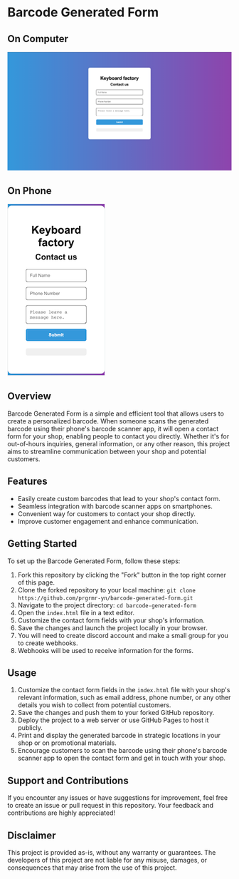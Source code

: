 # Barcode Generated Form

## On Computer
![Barcode Generated Form](images/main-page.png)
## On Phone
![Barcode Generated Form](images/main-page-phone.png)

## Overview

Barcode Generated Form is a simple and efficient tool that allows users to create a personalized barcode.
When someone scans the generated barcode using their phone's barcode scanner app, it will open a contact form for your shop, enabling people to contact you directly. Whether it's for out-of-hours inquiries, general information, or any other reason, this project aims to streamline communication between your shop and potential customers.

## Features

- Easily create custom barcodes that lead to your shop's contact form.
- Seamless integration with barcode scanner apps on smartphones.
- Convenient way for customers to contact your shop directly.
- Improve customer engagement and enhance communication.

## Getting Started

To set up the Barcode Generated Form, follow these steps:

1. Fork this repository by clicking the "Fork" button in the top right corner of this page.
2. Clone the forked repository to your local machine: `git clone https://github.com/prgrmr-yn/barcode-generated-form.git`
3. Navigate to the project directory: `cd barcode-generated-form`
4. Open the `index.html` file in a text editor.
5. Customize the contact form fields with your shop's information.
6. Save the changes and launch the project locally in your browser.
7. You will need to create discord account and make a small group for you to create webhooks.
8. Webhooks will be used to receive information for the forms.

## Usage

1. Customize the contact form fields in the `index.html` file with your shop's relevant information, such as email address, phone number, or any other details you wish to collect from potential customers.
2. Save the changes and push them to your forked GitHub repository.
3. Deploy the project to a web server or use GitHub Pages to host it publicly.
4. Print and display the generated barcode in strategic locations in your shop or on promotional materials.
5. Encourage customers to scan the barcode using their phone's barcode scanner app to open the contact form and get in touch with your shop.

## Support and Contributions

If you encounter any issues or have suggestions for improvement, feel free to create an issue or pull request in this repository. Your feedback and contributions are highly appreciated!

## Disclaimer

This project is provided as-is, without any warranty or guarantees. The developers of this project are not liable for any misuse, damages, or consequences that may arise from the use of this project.
